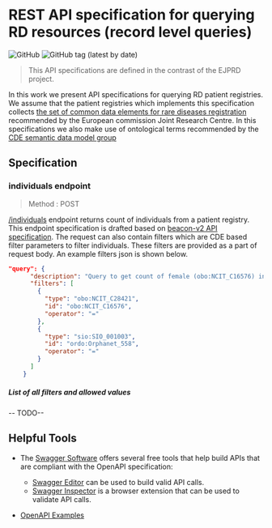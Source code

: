# REST API specification for querying RD resources (record level queries)
![GitHub](https://img.shields.io/github/license/ejp-rd-vp/vp-api-specs)
![GitHub tag (latest by date)](https://img.shields.io/github/v/tag/vp-api-specs)

> This API specifications are defined in the contrast of the EJPRD project.

In this work we present API specifications for querying RD patient registries. We assume that the patient registries which implements this specification collects   [the set of common data elements for rare diseases registration](https://eu-rd-platform.jrc.ec.europa.eu/sites/default/files/CDS/EU_RD_Platform_CDS_Final.pdf) recommended by the European commission Joint Research Centre. In this specifications we also make use of ontological terms recommended by the [CDE semantic data model group](https://github.com/ejp-rd-vp/CDE-semantic-model)

## Specification
### individuals endpoint
> Method : POST

[/individuals](https://github.com/ejp-rd-vp/vp-api-specs/blob/develop/individuals_api.yml) endpoint returns count of individuals from a patient registry. This endpoint specification is drafted based on [beacon-v2 API specification](https://github.com/ga4gh-beacon/beacon-v2). The request can also contain filters which are CDE based filter parameters to filter individuals. These filters are provided as a part of request body. An example filters json is shown below.

```JSON
"query": {
      "description": "Query to get count of female (obo:NCIT_C16576) individuals with diagnostic opinion (sio:SIO_001003)  marfan syndrome (ordo:Orphanet_558)",
      "filters": [
        {
          "type": "obo:NCIT_C28421",
          "id": "obo:NCIT_C16576",
          "operator": "="
        },
        {
          "type": "sio:SIO_001003",
          "id": "ordo:Orphanet_558",
          "operator": "="
        }
      ]
    }
```   

##### List of all filters and allowed values
-- TODO--

## Helpful Tools

- The [Swagger Software](https://swagger.io "https://swagger.io") offers several free tools that help build APIs that are compliant with the OpenAPI specification:

  - [Swagger Editor](https://swagger.io/tools/swagger-editor/ "https://swagger.io/tools/swagger-editor/") can be used to build valid API calls.
  - [Swagger Inspector](https://inspector.swagger.io/builder "https://inspector.swagger.io/builder") is a browser extension that can be used to validate API calls.
  
- [OpenAPI Examples](https://github.com/OAI/OpenAPI-Specification/tree/master/examples "https://github.com/OAI/OpenAPI-Specification/tree/master/examples")